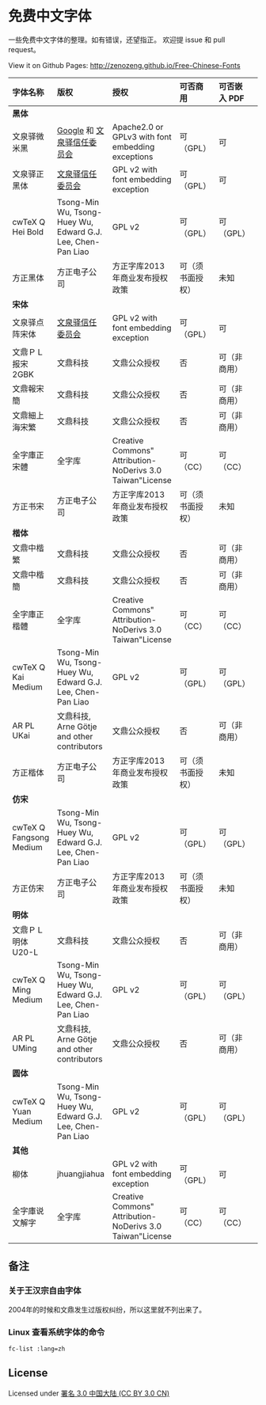 # 免费中文字体

一些免费中文字体的整理。如有错误，还望指正。
欢迎提 issue 和 pull request。

View it on Github Pages: http://zenozeng.github.io/Free-Chinese-Fonts



字体名称 | 版权 | 授权 | 可否商用 | 可否嵌入 PDF | 备注 | 链接
:--- | :--- | :--- | :--- | :--- | :--- | :---
**黑体** | | | | | |
文泉驿微米黑 | [Google](http://www.google.com/intl/en/contact/) 和 [文泉驿信任委员会](http://wenq.org/wqy2/index.cgi?CopyrightPolicy) | Apache2.0 or GPLv3 with font embedding exceptions | 可（GPL） | 可 | 无 | http://wenq.org/wqy2/index.cgi?MicroHei
文泉驿正黑体 |  [文泉驿信任委员会](http://wenq.org/wqy2/index.cgi?CopyrightPolicy) | GPL v2 with font embedding exception | 可（GPL） | 可 | 无 | http://wenq.org/wqy2/index.cgi?ZenHei
cwTeX Q Hei Bold | Tsong-Min Wu, Tsong-Huey Wu, Edward G.J. Lee, Chen-Pan Liao | GPL v2 | 可（GPL）| 可（GPL）| [cwtex-q-fonts](https://code.google.com/p/cwtex-q-fonts/) | https://code.google.com/p/cwtex-q-fonts/
方正黑体 | 方正电子公司 | 方正字库2013年商业发布授权政策 | 可（须书面授权） | 未知 | | http://www.foundertype.com/index/release_info.html
**宋体** | | | | | |
文泉驿点阵宋体 | [文泉驿信任委员会](http://wenq.org/wqy2/index.cgi?CopyrightPolicy) | GPL v2 with font embedding exception | 可（GPL） | 可 | 无 | http://wenq.org/wqy2/index.cgi?BitmapSong
文鼎ＰＬ报宋2GBK | 文鼎科技 | 文鼎公众授权 | 否 | 可（非商用） | [授权书](http://www.arphic.com/cn/news/2010/20100420.html) | http://www.arphic.com/cn/news/2010/20100420.html
文鼎報宋簡 | 文鼎科技 | 文鼎公众授权 | 否 | 可（非商用） | [授权书](http://www.arphic.com/tw/service/support/support\_mac\_cont.asp?id=8&toppage=1) | http://www.arphic.com/tw/service/support/support\_mac\_cont.asp?id=8&toppage=1
文鼎細上海宋繁 | 文鼎科技 | 文鼎公众授权 | 否 | 可（非商用） | [授权书](http://www.arphic.com/tw/service/support/support\_mac\_cont.asp?id=8&toppage=1) | http://www.arphic.com/tw/service/support/support\_mac\_cont.asp?id=8&toppage=1
全字庫正宋體 | 全字库 | Creative Commons" Attribution-NoDerivs 3.0 Taiwan"License | 可（CC）| 可（CC）| [授权](http://www.cns11643.gov.tw/AIDB/copyright.do) | http://www.cns11643.gov.tw/AIDB/copyright.do
方正书宋 | 方正电子公司 | 方正字库2013年商业发布授权政策 | 可（须书面授权） | 未知 | | http://www.foundertype.com/index/release_info.html
**楷体** | | | | | |
文鼎中楷繁 | 文鼎科技 | 文鼎公众授权 | 否 | 可（非商用） | [授权书](http://www.arphic.com/tw/service/support/support\_mac\_cont.asp?id=8&toppage=1) | http://www.arphic.com/tw/service/support/support\_mac\_cont.asp?id=8&toppage=1
文鼎中楷簡 | 文鼎科技 | 文鼎公众授权 | 否 | 可（非商用） | [授权书](http://www.arphic.com/tw/service/support/support\_mac\_cont.asp?id=8&toppage=1) | http://www.arphic.com/tw/service/support/support\_mac\_cont.asp?id=8&toppage=1
全字庫正楷體 | 全字库 | Creative Commons" Attribution-NoDerivs 3.0 Taiwan"License | 可（CC）| 可（CC）| [授权](http://www.cns11643.gov.tw/AIDB/copyright.do) | http://www.cns11643.gov.tw/AIDB/copyright.do
cwTeX Q Kai Medium | Tsong-Min Wu, Tsong-Huey Wu, Edward G.J. Lee, Chen-Pan Liao | GPL v2 | 可（GPL）| 可（GPL）| [cwtex-q-fonts](https://code.google.com/p/cwtex-q-fonts/) | https://code.google.com/p/cwtex-q-fonts/
AR PL UKai | 文鼎科技, Arne Götje and other contributors | 文鼎公众授权 | 否 | 可（非商用） | | http://www.freedesktop.org/wiki/Software/CJKUnifonts/Download/
方正楷体 | 方正电子公司 | 方正字库2013年商业发布授权政策 | 可（须书面授权） | 未知 | | http://www.foundertype.com/index/release_info.html
**仿宋** | | | | | |
cwTeX Q Fangsong Medium | Tsong-Min Wu, Tsong-Huey Wu, Edward G.J. Lee, Chen-Pan Liao | GPL v2 | 可（GPL）| 可（GPL）| [cwtex-q-fonts](https://code.google.com/p/cwtex-q-fonts/) | https://code.google.com/p/cwtex-q-fonts/
方正仿宋 | 方正电子公司 | 方正字库2013年商业发布授权政策 | 可（须书面授权） | 未知 | | http://www.foundertype.com/index/release_info.html
**明体** | | | | | |
文鼎ＰＬ明体U20-L | 文鼎科技 | 文鼎公众授权 | 否 | 可（非商用） | [授权书](http://www.arphic.com/cn/news/2010/20100420.html) | http://www.arphic.com/cn/news/2010/20100420.html
cwTeX Q Ming Medium | Tsong-Min Wu, Tsong-Huey Wu, Edward G.J. Lee, Chen-Pan Liao | GPL v2 | 可（GPL）| 可（GPL）| [cwtex-q-fonts](https://code.google.com/p/cwtex-q-fonts/) | https://code.google.com/p/cwtex-q-fonts/
AR PL UMing | 文鼎科技, Arne Götje and other contributors | 文鼎公众授权 | 否 | 可（非商用） | | http://www.freedesktop.org/wiki/Software/CJKUnifonts/Download/
**圆体** | | | | | |
cwTeX Q Yuan Medium | Tsong-Min Wu, Tsong-Huey Wu, Edward G.J. Lee, Chen-Pan Liao | GPL v2 | 可（GPL）| 可（GPL）| [cwtex-q-fonts](https://code.google.com/p/cwtex-q-fonts/) | https://code.google.com/p/cwtex-q-fonts/
**其他** | | | | | |
柳体 | jhuangjiahua | GPL v2 with font embedding exception | 可（GPL） | 可 | 无 | http://www.linuxsir.org/bbs/thread244714.html
全字庫说文解字 | 全字库 | Creative Commons" Attribution-NoDerivs 3.0 Taiwan"License | 可（CC）| 可（CC）| [授权](http://www.cns11643.gov.tw/AIDB/copyright.do) | http://www.cns11643.gov.tw/AIDB/copyright.do


## 备注

### 关于王汉宗自由字体

2004年的时候和文鼎发生过版权纠纷，所以这里就不列出来了。

### Linux 查看系统字体的命令

```
fc-list :lang=zh
```

## License

Licensed under [署名 3.0 中国大陆 (CC BY 3.0 CN)](http://creativecommons.org/licenses/by/3.0/cn/)
